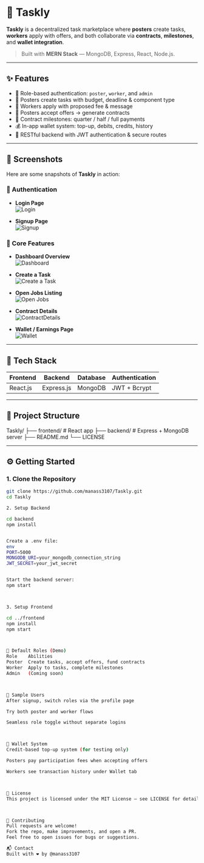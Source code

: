 # 🚀 Taskly

**Taskly** is a decentralized task marketplace where **posters** create tasks, **workers** apply with offers, and both collaborate via **contracts**, **milestones**, and **wallet integration**.

> Built with **MERN Stack** — MongoDB, Express, React, Node.js.

---

## ✨ Features

- 🔐 Role-based authentication: `poster`, `worker`, and `admin`
- 📝 Posters create tasks with budget, deadline & component type
- 💸 Workers apply with proposed fee & message
- 🤝 Posters accept offers → generate contracts
- 📜 Contract milestones: quarter / half / full payments
- 💰 In-app wallet system: top-up, debits, credits, history
- 🔁 RESTful backend with JWT authentication & secure routes

---

## 📸 Screenshots

Here are some snapshots of **Taskly** in action:

### 🔐 Authentication
- **Login Page**  
![Login](https://taskly-gold.vercel.app/screenshots/Login.png)

- **Signup Page**  
  ![Signup](https://raw.githubusercontent.com/manass3107/taskly/main/public/screenshots/Signup.png)

### 🧾 Core Features
- **Dashboard Overview**  
  ![Dashboard](https://raw.githubusercontent.com/manass3107/taskly/main/public/screenshots/Dashboard.png)

- **Create a Task**  
  ![Create a Task](https://raw.githubusercontent.com/manass3107/taskly/main/public/screenshots/Create%20a%20Task.png)

- **Open Jobs Listing**  
  ![Open Jobs](https://raw.githubusercontent.com/manass3107/taskly/main/public/screenshots/Open%20Jobs.png)

- **Contract Details**  
  ![ContractDetails](https://raw.githubusercontent.com/manass3107/taskly/main/public/screenshots/ContractDetails.png)

- **Wallet / Earnings Page**  
  ![Wallet](https://raw.githubusercontent.com/manass3107/taskly/main/public/screenshots/Wallet.png)


---

## 🧠 Tech Stack

| Frontend   | Backend    | Database | Authentication |
|------------|------------|----------|----------------|
| React.js   | Express.js | MongoDB  | JWT + Bcrypt   |

---

## 📁 Project Structure



Taskly/
├── frontend/ # React app
├── backend/ # Express + MongoDB server
├── README.md
└── LICENSE

---

## ⚙️ Getting Started

### 1. Clone the Repository

```bash
git clone https://github.com/manass3107/Taskly.git
cd Taskly

2. Setup Backend

cd backend
npm install


Create a .env file:
env
PORT=5000
MONGODB_URI=your_mongodb_connection_string
JWT_SECRET=your_jwt_secret


Start the backend server:
npm start



3. Setup Frontend

cd ../frontend
npm install
npm start



👤 Default Roles (Demo)
Role	Abilities
Poster	Create tasks, accept offers, fund contracts
Worker	Apply to tasks, complete milestones
Admin	(Coming soon)



🧪 Sample Users
After signup, switch roles via the profile page

Try both poster and worker flows

Seamless role toggle without separate logins



💼 Wallet System
Credit-based top-up system (for testing only)

Posters pay participation fees when accepting offers

Workers see transaction history under Wallet tab



📜 License
This project is licensed under the MIT License — see LICENSE for details.



🤝 Contributing
Pull requests are welcome!
Fork the repo, make improvements, and open a PR.
Feel free to open issues for bugs or suggestions.

📬 Contact
Built with ❤️ by @manass3107
